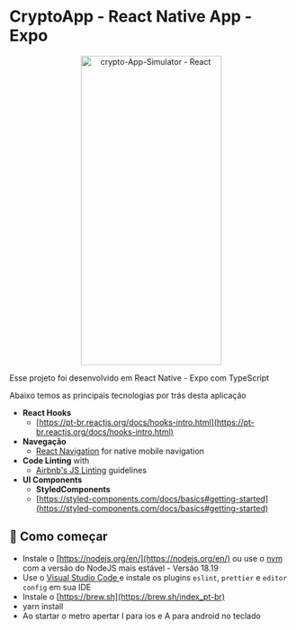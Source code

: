 # CryptoApp - React Native App - Expo
<p align="center">
 <img  src="https://ibb.co/PzrdXXt" alt="crypto-App-Simulator - React" width="250" height="550" />
</p>

Esse projeto foi desenvolvido em React Native - Expo com TypeScript

Abaixo temos as principais tecnologias por trás desta aplicação

- **React Hooks**
  - [https://pt-br.reactjs.org/docs/hooks-intro.html](https://pt-br.reactjs.org/docs/hooks-intro.html)
- **Navegação**
  - [React Navigation](https://reactnavigation.org/docs/getting-started/) for native mobile navigation
- **Code Linting** with
  - [Airbnb's JS Linting](https://github.com/airbnb/javascript) guidelines
- **UI Components**
  - **StyledComponents**
  - [https://styled-components.com/docs/basics#getting-started](https://styled-components.com/docs/basics#getting-started)

## 🚀 Como começar

- Instale o [https://nodejs.org/en/](https://nodejs.org/en/) ou use o [nvm](https://github.com/nvm-sh/nvm) com a versão do NodeJS mais estável - Versão 18.19
- Use o [Visual Studio Code ](https://code.visualstudio.com/) e instale os plugins `eslint`, `prettier` e `editor config` em sua IDE
- Instale o [https://brew.sh](https://brew.sh/index_pt-br)
- yarn install
- Ao startar o metro apertar I para ios e A para android no teclado

